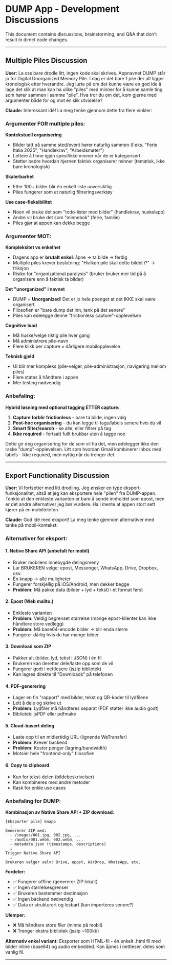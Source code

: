 # DUMP App - Development Discussions

This document contains discussions, brainstorming, and Q&A that don't result in direct code changes.

---

## Multiple Piles Discussion

**User:** La oss bare drodle litt, ingen kode skal skrives. Appnavnet DUMP står jo for Digital Unorganized Memory Pile. I dag er det bare 1 pile der alt ligger kronologisk etter hverandre. Jeg lurte på om det kunne være en god ide å lage det slik at man kan ha ulike "piles" med minner for å kunne samle ting som hører sammen i samme "pile". Hva tror du om det, kom gjerne med argumenter både for og mot en slik utvidelse?

**Claude:** Interessant idé! La meg tenke gjennom dette fra flere vinkler:

### Argumenter FOR multiple piles:

**Kontekstuell organisering**
- Bilder tatt på samme sted/event hører naturlig sammen (f.eks. "Ferie Italia 2025", "Handlekrav", "Arbeidsmøter")
- Lettere å finne igjen spesifikke minner når de er kategorisert
- Støtter bedre hvordan hjernen faktisk organiserer minner (tematisk, ikke bare kronologisk)

**Skalerbarhet**
- Etter 100+ bilder blir én enkelt liste uoversiktlig
- Piles fungerer som et naturlig filtreringsverktøy

**Use case-fleksibilitet**
- Noen vil bruke det som "todo-lister med bilder" (handlekrav, huskelapp)
- Andre vil bruke det som "minnebok" (ferie, familie)
- Piles gjør at appen kan dekke begge

### Argumenter MOT:

**Kompleksitet vs enkelhet**
- Dagens app er **brutalt enkel**: åpne → ta bilde → ferdig
- Multiple piles krever beslutning: "Hvilken pile skal dette bildet i?" → friksjon
- Risiko for "organizational paralysis" (bruker bruker mer tid på å organisere enn å faktisk ta bilder)

**Det "unorganized" i navnet**
- DUMP = **Unorganized**! Det er jo hele poenget at det IKKE skal være organisert
- Filosofien er "bare dump det inn, tenk på det senere"
- Piles kan ødelegge denne "frictionless capture"-opplevelsen

**Cognitive load**
- Må huske/velge riktig pile hver gang
- Må administrere pile-navn
- Flere klikk per capture = dårligere mobilopplevelse

**Teknisk gjeld**
- UI blir mer kompleks (pile-velger, pile-administrasjon, navigering mellom piles)
- Flere states å håndtere i appen
- Mer testing nødvendig

### Anbefaling:

**Hybrid løsning med optional tagging ETTER capture:**

1. **Capture forblir frictionless** - bare ta bilde, ingen valg
2. **Post-hoc organisering** - du kan legge til tags/labels senere hvis du vil
3. **Smart filter/search** - se alle, eller filtrer på tag
4. **Ikke required** - fortsatt fullt brukbar uten å tagge noe

Dette gir deg organisering for de som vil ha det, men ødelegger ikke den raske "dump"-opplevelsen. Litt som hvordan Gmail kombinerer inbox med labels - ikke required, men nyttig når du trenger det.

---

## Export Functionality Discussion

**User:** Vi fortsetter med litt drodling. Jeg ønsker en type eksport-funksjonalitet, altså at jeg kan eksportere hele "pilen" fra DUMP-appen. Tenkte at den enkleste varianten er bare å sende innholdet som epost, men er det andre alternativer jeg bør vurdere. Ha i mente at appen stort sett kjører på en mobiltelefon

**Claude:** God idé med eksport! La meg tenke gjennom alternativer med tanke på mobil-kontekst:

### Alternativer for eksport:

#### 1. Native Share API (anbefalt for mobil)
- Bruker mobilens innebygde delingsmeny
- Lar BRUKEREN velge: epost, Messenger, WhatsApp, Drive, Dropbox, osv.
- Én knapp → alle muligheter
- Fungerer forskjellig på iOS/Android, men dekker begge
- **Problem:** Må pakke data (bilder + lyd + tekst) i et format først

#### 2. Epost (Web mailto:)
- Enkleste varianten
- **Problem:** Veldig begrenset størrelse (mange epost-klienter kan ikke håndtere store vedlegg)
- **Problem:** Må base64-encode bilder → blir enda større
- Fungerer dårlig hvis du har mange bilder

#### 3. Download som ZIP
- Pakker alt (bilder, lyd, tekst i JSON) i én fil
- Brukeren kan deretter dele/laste opp som de vil
- Fungerer godt i nettlesere (jszip bibliotek)
- Kan lagres direkte til "Downloads" på telefonen

#### 4. PDF-generering
- Lager en fin "rapport" med bilder, tekst og QR-koder til lydfilene
- Lett å dele og skrive ut
- **Problem:** Lydfiler må håndteres separat (PDF støtter ikke audio godt)
- Bibliotek: jsPDF eller pdfmake

#### 5. Cloud-basert deling
- Laste opp til en midlertidig URL (lignende WeTransfer)
- **Problem:** Krever backend
- **Problem:** Koster penger (lagring/bandwidth)
- Motsier hele "frontend-only" filosofien

#### 6. Copy to clipboard
- Kun for tekst-delen (bildebeskrivelser)
- Kan kombineres med andre metoder
- Rask for enkle use cases

### Anbefaling for DUMP:

**Kombinasjon av Native Share API + ZIP download:**

```
[Eksporter pile] knapp
  ↓
Genererer ZIP med:
  - /images/001.jpg, 002.jpg, ...
  - /audio/001.webm, 002.webm, ...
  - metadata.json (timestamps, descriptions)
  ↓
Trigger Native Share API
  ↓
Brukeren velger selv: Drive, epost, AirDrop, WhatsApp, etc.
```

**Fordeler:**
- ✅ Fungerer offline (genererer ZIP lokalt)
- ✅ Ingen størrelsesgrenser
- ✅ Brukeren bestemmer destinasjon
- ✅ Ingen backend nødvendig
- ✅ Data er strukturert og lesbart (kan importeres senere?)

**Ulemper:**
- ❌ Må håndtere store filer (minne på mobil)
- ❌ Trenger ekstra bibliotek (jszip ~100kb)

**Alternativ enkel variant:** Eksporter som HTML-fil - én enkelt .html fil med bilder inline (base64) og audio embedded. Kan åpnes i nettleser, deles som vanlig fil.

---
